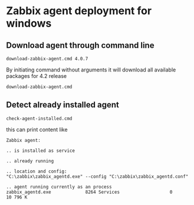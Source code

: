 # Zabbix agent deployment for windows

## Download agent through command line
```
download-zabbix-agent.cmd 4.0.7
```

By initiating command without arguments it will download all available packages for 4.2 release
```
download-zabbix-agent.cmd
```

## Detect already installed agent
```
check-agent-installed.cmd
```
this can print content like
```
Zabbix agent:

.. is installed as service

.. already running

.. location and config:
"C:\zabbix\zabbix_agentd.exe" --config "C:\zabbix\zabbix_agentd.conf"

.. agent running currently as an process
zabbix_agentd.exe             8264 Services                   0     10 796 K
```
